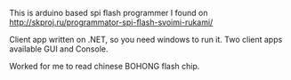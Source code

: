 This is arduino based spi flash programmer I found on http://skproj.ru/programmator-spi-flash-svoimi-rukami/

Client app written on .NET, so you need windows to run it. Two client apps available GUI and Console.

Worked for me to read chinese BOHONG flash chip.
